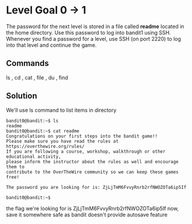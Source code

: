 <h1>Level Goal 0 -> 1</h1>

The password for the next level is stored in a file called **readme** located in the home directory. Use this password to log into bandit1 using SSH. Whenever you find a password for a level, use SSH (on port 2220) to log into that level and continue the game.

<h2>Commands</h2>

ls , cd , cat , file , du , find

<h2>Solution</h2>

We'll use ls command to list items in directory

```
bandit0@bandit:~$ ls
readme
bandit0@bandit:~$ cat readme
Congratulations on your first steps into the bandit game!!
Please make sure you have read the rules at https://overthewire.org/rules/
If you are following a course, workshop, walkthrough or other educational activity,
please inform the instructor about the rules as well and encourage them to
contribute to the OverTheWire community so we can keep these games free!

The password you are looking for is: ZjLjTmM6FvvyRnrb2rfNWOZOTa6ip5If

bandit0@bandit:~$
```
the flag we're looking for is ZjLjTmM6FvvyRnrb2rfNWOZOTa6ip5If now, save it somewhere safe as bandit doesn't provide autosave feature
